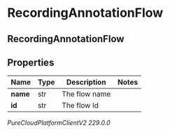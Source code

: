 # RecordingAnnotationFlow

## RecordingAnnotationFlow

## Properties

|Name | Type | Description | Notes|
|------------ | ------------- | ------------- | -------------|
| **name** | str | The flow name | |
| **id** | str | The flow Id | |



_PureCloudPlatformClientV2 229.0.0_
